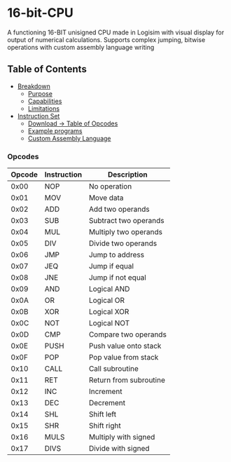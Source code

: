 # 16-bit-CPU

A functioning 16-BIT unisigned CPU made in Logisim with visual display for output of numerical calculations. Supports complex jumping, bitwise operations with custom assembly language writing

<div>
  <h2>Table of Contents</h2>
  <ul>
    <li><a href="#section1">Breakdown</a>
      <ul>
        <li><a href="#purpose">Purpose</a></li>
        <li><a href="#capabilities">Capabilities</a></li>
        <li><a href="#limitations">Limitations</a></li>
      </ul>
    </li>
    <li><a href="#section2">Instruction Set</a>
      <ul>
        <li><a href="#download">Download -> Table of Opcodes</a></li>
        <li><a href="#parameters">Example programs</a></li>
        <li><a href="#creating">Custom Assembly Language</a></li>
      </ul>
    </li>
  </ul>
</div>


### Opcodes

| Opcode | Instruction | Description               |
|--------|-------------|---------------------------|
| 0x00   | NOP         | No operation              |
| 0x01   | MOV         | Move data                 |
| 0x02   | ADD         | Add two operands          |
| 0x03   | SUB         | Subtract two operands     |
| 0x04   | MUL         | Multiply two operands     |
| 0x05   | DIV         | Divide two operands       |
| 0x06   | JMP         | Jump to address           |
| 0x07   | JEQ         | Jump if equal             |
| 0x08   | JNE         | Jump if not equal         |
| 0x09   | AND         | Logical AND                |
| 0x0A   | OR          | Logical OR                 |
| 0x0B   | XOR         | Logical XOR                |
| 0x0C   | NOT         | Logical NOT                |
| 0x0D   | CMP         | Compare two operands      |
| 0x0E   | PUSH        | Push value onto stack     |
| 0x0F   | POP         | Pop value from stack      |
| 0x10   | CALL        | Call subroutine           |
| 0x11   | RET         | Return from subroutine    |
| 0x12   | INC         | Increment                  |
| 0x13   | DEC         | Decrement                  |
| 0x14   | SHL         | Shift left                 |
| 0x15   | SHR         | Shift right                |
| 0x16   | MULS        | Multiply with signed      |
| 0x17   | DIVS        | Divide with signed        |
